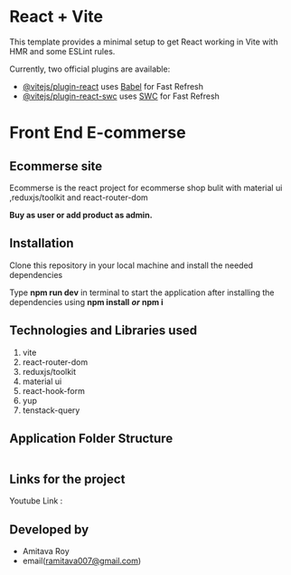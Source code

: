 # React + Vite

This template provides a minimal setup to get React working in Vite with HMR and some ESLint rules.

Currently, two official plugins are available:

- [@vitejs/plugin-react](https://github.com/vitejs/vite-plugin-react/blob/main/packages/plugin-react/README.md) uses [Babel](https://babeljs.io/) for Fast Refresh
- [@vitejs/plugin-react-swc](https://github.com/vitejs/vite-plugin-react-swc) uses [SWC](https://swc.rs/) for Fast Refresh

# Front End E-commerse

## Ecommerse site

Ecommerse is the react project for ecommerse shop bulit with material ui ,reduxjs/toolkit and react-router-dom

**Buy as user or add product as admin.**

## Installation

Clone this repository in your local machine and install the needed dependencies

Type **npm run dev** in terminal to start the application after installing the dependencies using **npm install**
**_or_**
**npm i**

## Technologies and Libraries used

1. vite
2. react-router-dom
3. reduxjs/toolkit
4. material ui
5. react-hook-form
6. yup
7. tenstack-query

## Application Folder Structure

```

```

## Links for the project

Youtube Link :

## Developed by

- Amitava Roy
- email(ramitava007@gmail.com)

```

```
